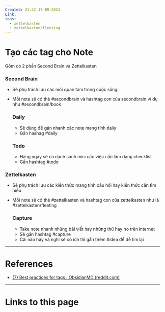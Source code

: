 ```yaml
---
Created: 21:22 17-09-2023
Link: 
tags:
  - zettelkasten
  - zettelkasten/fleeting
---
```


# Tạo các tag cho Note

Gồm có 2 phần Second Brain và Zettelkasten
### Second Brain 
- Sẽ phụ trách lưu các mối quan tâm trong cuộc sống
- Mỗi note sẽ có thẻ #secondbrain và hashtag con của secondbrain ví dụ như #secondbrain/book 

	### Daily
	- Sẽ dùng để gán nhanh các note mang tính daily
	- Gắn hashag #daily 
	
	### Todo
	- Hàng ngày sẽ có danh sách mini các việc cần làm dạng checklist
	- Gắn hashtag #todo 


### Zettelkasten
- Sẽ phụ trách lưu các kiến thức mang tính câu hỏi hay kiến thức cần tìm hiểu 
- Mỗi note sẽ có thẻ #zettelkasten và hashtag con của zettelkasten như là #zettelkasten/fleeting 

	### Capture
	- Take note nhanh những bài viết hay những thứ hay ho trên internet
	- Sẽ gắn hashtag #capture
	- Cái nào hay và nghĩ sẽ có ích thì gắn thêm #idea để dễ tìm lại 



--- 
# References

- [(7) Best practices for tags : ObsidianMD (reddit.com)](https://www.reddit.com/r/ObsidianMD/com-ments/116dkz1/best_practices_for_tags/)

--- 
# Links to this page


